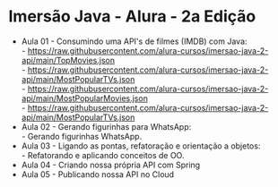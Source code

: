 # Imersão Java - Alura - 2a Edição

+ Aula 01 - Consumindo uma API's de filmes (IMDB) com Java: <br>
        - https://raw.githubusercontent.com/alura-cursos/imersao-java-2-api/main/TopMovies.json<br>
        - https://raw.githubusercontent.com/alura-cursos/imersao-java-2-api/main/MostPopularTVs.json<br>
        - https://raw.githubusercontent.com/alura-cursos/imersao-java-2-api/main/MostPopularMovies.json<br>
        - https://raw.githubusercontent.com/alura-cursos/imersao-java-2-api/main/MostPopularTVs.json
+ Aula 02 - Gerando figurinhas para WhatsApp: <br>
        - Gerando figurinhas WhatsApp.
+ Aula 03 - Ligando as pontas, refatoração e orientação a objetos: <br>
        - Refatorando e aplicando conceitos de OO.
+ Aula 04 - Criando nossa própria API com Spring
+ Aula 05 - Publicando nossa API no Cloud
